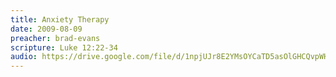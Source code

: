 ```yaml
---
title: Anxiety Therapy
date: 2009-08-09
preacher: brad-evans
scripture: Luke 12:22-34
audio: https://drive.google.com/file/d/1npjUJr8E2YMsOYCaTD5asOlGHCQvpWHr/view
---
```

